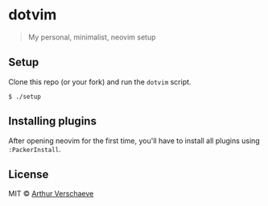 # dotvim

> My personal, minimalist, neovim setup


## Setup

Clone this repo (or your fork) and run the `dotvim` script.

```
$ ./setup
```

## Installing plugins

After opening neovim for the first time, you'll have to install all plugins using `:PackerInstall`.


## License

MIT © [Arthur Verschaeve](http://arthurverschaeve.be)
